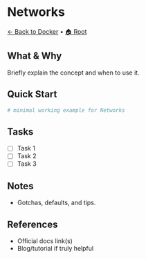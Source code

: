 # Networks

[← Back to Docker](../README.md) • [🏠 Root](../../README.md)

## What & Why
Briefly explain the concept and when to use it.

## Quick Start
```bash
# minimal working example for Networks
```

## Tasks
- [ ] Task 1
- [ ] Task 2
- [ ] Task 3

## Notes
- Gotchas, defaults, and tips.

## References
- Official docs link(s)
- Blog/tutorial if truly helpful
